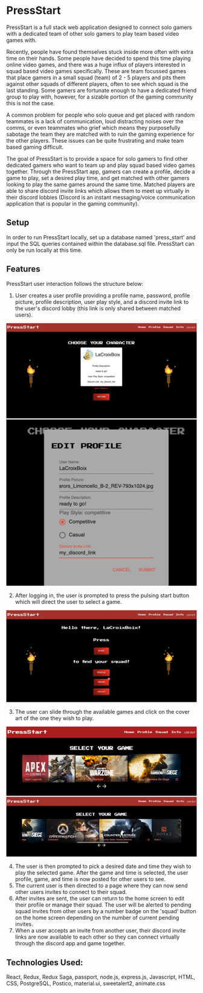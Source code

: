 # PressStart

PressStart is a full stack web application designed to connect solo gamers with a dedicated team of other solo gamers to play team based video games with.  

Recently, people have found themselves stuck inside more often with extra time on their hands.  Some people have decided to spend this time playing online video games, and there was a huge influx of players interested in squad based video games specifically.  These are team focussed games that place gamers in a small squad (team) of 2 - 5 players and pits them against other squads of different players, often to see which squad is the last standing.  Some gamers are fortunate enough to have a dedicated friend group to play with, however, for a sizable portion of the gaming community this is not the case.

A common problem for people who solo queue and get placed with random teammates is a lack of communication, loud distracting noises over the comms, or even teammates who grief which means they purposefully sabotage the team they are matched with to ruin the gaming experience for the other players. These issues can be quite frustrating and make team based gaming difficult.

The goal of PressStart is to provide a space for solo gamers to find other dedicated gamers who want to team up and play squad based video games together. Through the PressStart app, gamers can create a profile, decide a game to play, set a desired play time, and get matched with other gamers looking to play the same games around the same time. Matched players are able to share discord invite links which allows them to meet up virtually in their discord lobbies (Discord is an instant messaging/voice communication application that is popular in the gaming community).

## Setup

In order to run PressStart locally, set up a database named 'press_start' and input the SQL queries contained within the database.sql file.  PressStart can only be run locally at this time.

## Features

PressStart user interaction follows the structure below:

1. User creates a user profile providing a profile name, password, profile picture, profile description, user play style, and a discord invite link to the user's discord lobby (this link is only shared between matched users).

![User Profile](https://github.com/Hann1234/PressStart/blob/master/public/images/profile.png)
![Edit Profile](https://github.com/Hann1234/PressStart/blob/master/public/images/editProfile.png)


2. After logging in, the user is prompted to press the pulsing start button which will direct the user to select a game.

![Home Page](https://github.com/Hann1234/PressStart/blob/master/public/images/homePage.png)

3. The user can slide through the available games and click on the cover art of the one they wish to play.

![User Profile](https://github.com/Hann1234/PressStart/blob/master/public/images/gameSelect1.png)
![User Profile](https://github.com/Hann1234/PressStart/blob/master/public/images/gameSelect2.png)

4. The user is then prompted to pick a desired date and time they wish to play the selected game.  After the game and time is selected, the user profile, game, and time is now posted for other users to see.
5. The current user is then directed to a page where they can now send other users invites to connect to their squad.
6. After invites are sent, the user can return to the home screen to edit their profile or manage their squad. The user will be alerted to pending squad invites from other users by a number badge on the 'squad' button on the home screen depending on the number of current pending invites.
7. When a user accepts an invite from another user, their discord invite links are now available to each other so they can connect virtually through the discord app and game together.

## Technologies Used:

React, Redux, Redux Saga, passport, node.js, express.js, Javascript, HTML, CSS, PostgreSQL, Postico, material.ui, sweetalert2, animate.css


<!-- 
# EDA Project
This version uses React, Redux, Express, Passport, and PostgreSQL (a full list of dependencies can be found in `package.json`).

We **STRONGLY** recommend following these instructions carefully. It's a lot, and will take some time to set up, but your life will be much easier this way in the long run.

## Use the Template for This Repository (Don't Clone)

- Don't Fork or Clone. Instead, click the `Use this Template` button, and make a copy to your personal account.


## Prerequisites

Before you get started, make sure you have the following software installed on your computer:

- [Node.js](https://nodejs.org/en/)
- [PostrgeSQL](https://www.postgresql.org/)
- [Nodemon](https://nodemon.io/)

## Create database and table

Create a new database called `prime_app` and create a `user` table:

```SQL
CREATE TABLE "user" (
    "id" SERIAL PRIMARY KEY,
    "username" VARCHAR (80) UNIQUE NOT NULL,
    "password" VARCHAR (1000) NOT NULL
);
```

If you would like to name your database something else, you will need to change `prime_app` to the name of your new database name in `server/modules/pool.js`

## Development Setup Instructions

- Run `npm install`
- Create a `.env` file at the root of the project and paste this line into the file:
  ```
  SERVER_SESSION_SECRET=superDuperSecret
  ```
  While you're in your new `.env` file, take the time to replace `superDuperSecret` with some long random string like `25POUbVtx6RKVNWszd9ERB9Bb6` to keep your application secure. Here's a site that can help you: [https://passwordsgenerator.net/](https://passwordsgenerator.net/). If you don't do this step, create a secret with less than eight characters, or leave it as `superDuperSecret`, you will get a warning.
- Start postgres if not running already by using `brew services start postgresql`
- Run `npm run server`
- Run `npm run client`
- Navigate to `localhost:3000`

## Debugging

To debug, you will need to run the client-side separately from the server. Start the client by running the command `npm run client`. Start the debugging server by selecting the Debug button.

![VSCode Toolbar](documentation/images/vscode-toolbar.png)

Then make sure `Launch Program` is selected from the dropdown, then click the green play arrow.

![VSCode Debug Bar](documentation/images/vscode-debug-bar.png)

## Testing Routes with Postman

To use Postman with this repo, you will need to set up requests in Postman to register a user and login a user at a minimum.

Keep in mind that once you using the login route, Postman will manage your session cookie for you just like a browser, ensuring it is sent with each subsequent request. If you delete the `localhost` cookie in Postman, it will effectively log you out.

1. Start the server - `npm run server`
2. Import the sample routes JSON file [v2](./PostmanPrimeSoloRoutesv2.json) by clicking `Import` in Postman. Select the file.
3. Click `Collections` and `Send` the following three calls in order:
   1. `POST /api/user/register` registers a new user, see body to change username/password
   2. `POST /api/user/login` will login a user, see body to change username/password
   3. `GET /api/user` will get user information, by default it's not very much

After running the login route above, you can try any other route you've created that requires a logged in user!

## Production Build

Before pushing to Heroku, run `npm run build` in terminal. This will create a build folder that contains the code Heroku will be pointed at. You can test this build by typing `npm start`. Keep in mind that `npm start` will let you preview the production build but will **not** auto update.

- Start postgres if not running already by using `brew services start postgresql`
- Run `npm start`
- Navigate to `localhost:5000`

## Lay of the Land

There are a few videos linked below that show a walkthrough the client and sever setup to help acclimatize to the boilerplate. Please take some time to watch the videos in order to get a better understanding of what the boilerplate is like.

- [Initial Set](https://vimeo.com/453297271)
- [Server Walkthrough](https://vimeo.com/453297212)
- [Client Walkthrough](https://vimeo.com/453297124)

Directory Structure:

- `src/` contains the React application
- `public/` contains static assets for the client-side
- `build/` after you build the project, contains the transpiled code from `src/` and `public/` that will be viewed on the production site
- `server/` contains the Express App

This code is also heavily commented. We recommend reading through the comments, getting a lay of the land, and becoming comfortable with how the code works before you start making too many changes. If you're wondering where to start, consider reading through component file comments in the following order:

- src/components
  - App/App
  - Footer/Footer
  - Nav/Nav
  - AboutPage/AboutPage
  - InfoPage/InfoPage
  - UserPage/UserPage
  - LoginPage/LoginPage
  - RegisterPage/RegisterPage
  - LogOutButton/LogOutButton
  - ProtectedRoute/ProtectedRoute

## Deployment

1. Create a new Heroku project
1. Link the Heroku project to the project GitHub Repo
1. Create an Heroku Postgres database
1. Connect to the Heroku Postgres database from Postico
1. Create the necessary tables
1. Add an environment variable for `SERVER_SESSION_SECRET` with a nice random string for security
1. In the deploy section, select manual deploy

## Update Documentation

Customize this ReadMe and the code comments in this project to read less like a starter repo and more like a project. Here is an example: https://gist.github.com/PurpleBooth/109311bb0361f32d87a2 -->
